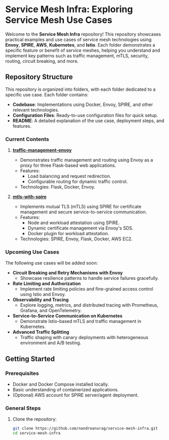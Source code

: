 # Service Mesh Infra: Exploring Service Mesh Use Cases

Welcome to the **Service Mesh Infra** repository! This repository showcases practical examples and use cases of service mesh technologies using **Envoy**, **SPIRE**, **AWS**, **Kubernetes**, and **Istio**. Each folder demonstrates a specific feature or benefit of service meshes, helping you understand and implement key patterns such as traffic management, mTLS, security, routing, circuit breaking, and more.

## Repository Structure

This repository is organized into folders, with each folder dedicated to a specific use case. Each folder contains:
- **Codebase**: Implementations using Docker, Envoy, SPIRE, and other relevant technologies.
- **Configuration Files**: Ready-to-use configuration files for quick setup.
- **README**: A detailed explanation of the use case, deployment steps, and features.

### Current Contents

1. **[traffic-management-envoy](./traffic-management-envoy)**
   - Demonstrates traffic management and routing using Envoy as a proxy for three Flask-based web applications.
   - Features:
     - Load balancing and request redirection.
     - Configurable routing for dynamic traffic control.
   - Technologies: Flask, Docker, Envoy.

2. **[mtls-with-spire](./mtls-with-spire)**
   - Implements mutual TLS (mTLS) using SPIRE for certificate management and secure service-to-service communication.
   - Features:
     - Node and workload attestation using SPIRE.
     - Dynamic certificate management via Envoy's SDS.
     - Docker plugin for workload attestation.
   - Technologies: SPIRE, Envoy, Flask, Docker, AWS EC2.

### Upcoming Use Cases

The following use cases will be added soon:

- **Circuit Breaking and Retry Mechanisms with Envoy**
  - Showcase resilience patterns to handle service failures gracefully.
- **Rate Limiting and Authorization**
  - Implement rate limiting policies and fine-grained access control using Istio and Envoy.
- **Observability and Tracing**
  - Explore logging, metrics, and distributed tracing with Prometheus, Grafana, and OpenTelemetry.
- **Service-to-Service Communication on Kubernetes**
  - Demonstrate Istio-based mTLS and traffic management in Kubernetes.
- **Advanced Traffic Splitting**
  - Traffic shaping with canary deployments with heterogeneous environment and A/B testing.


## Getting Started

### Prerequisites
- Docker and Docker Compose installed locally.
- Basic understanding of containerized applications.
- (Optional) AWS account for SPIRE server/agent deployment.

### General Steps
1. Clone the repository:
   ```bash
   git clone https://github.com/nandreanurag/service-mesh-infra.git
   cd service-mesh-infra
